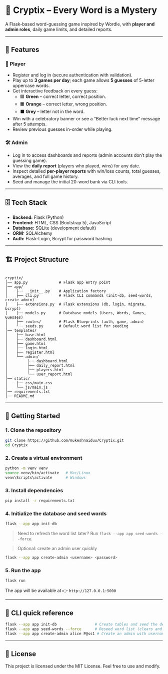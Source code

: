 # 🔐 Cryptix – Every Word is a Mystery  
A Flask-based word-guessing game inspired by Wordle, with **player and admin roles**, daily game limits, and detailed reports.  

---

## 📌 Features  

### 👤 Player  
- Register and log in (secure authentication with validation).  
- Play up to **3 games per day**; each game allows **5 guesses** of 5-letter uppercase words.  
- Get interactive feedback on every guess:  
  - 🟩 **Green** – correct letter, correct position.  
  - 🟧 **Orange** – correct letter, wrong position.  
  - ⬛ **Grey** – letter not in the word.  
- Win with a celebratory banner or see a “Better luck next time” message after 5 attempts.  
- Review previous guesses in-order while playing.  

### 🛠️ Admin  
- Log in to access dashboards and reports (admin accounts don’t play the guessing game).  
- View the **daily report** (players who played, wins) for any date.  
- Inspect detailed **per-player reports** with win/loss counts, total guesses, averages, and full game history.  
- Seed and manage the initial 20-word bank via CLI tools.  

---

## 🗄️ Tech Stack  
- **Backend:** Flask (Python)  
- **Frontend:** HTML, CSS (Bootstrap 5), JavaScript  
- **Database:** SQLite (development default)  
- **ORM:** SQLAlchemy  
- **Auth:** Flask-Login, Bcrypt for password hashing  

---

## 🏗️ Project Structure  
```

cryptix/
│── app.py              # Flask app entry point
│── app/
│    ├── __init__.py    # Application factory
│    ├── cli.py         # Flask CLI commands (init-db, seed-words, create-admin)
│    ├── extensions.py  # Flask extensions (db, login, migrate, bcrypt)
│    ├── models.py      # Database models (Users, Words, Games, Guesses)
│    ├── routes/        # Flask Blueprints (auth, game, admin)
│    └── seeds.py       # Default word list for seeding
│── templates/
│    ├── base.html
│    ├── dashboard.html
│    ├── game.html
│    ├── login.html
│    ├── register.html
│    └── admin/
│         ├── dashboard.html
│         ├── daily_report.html
│         ├── players.html
│         └── user_report.html
│── static/
│    ├── css/main.css
│    └── js/main.js
│── requirements.txt
│── README.md

````

---

## 🚀 Getting Started  

### 1. Clone the repository  
```bash
git clone https://github.com/mukeshnaiduu/Cryptix.git
cd Cryptix
````

### 2. Create a virtual environment

```bash
python -m venv venv
source venv/bin/activate   # Mac/Linux  
venv\Scripts\activate      # Windows
```

### 3. Install dependencies

```bash
pip install -r requirements.txt
```

### 4. Initialize the database and seed words

```bash
flask --app app init-db
```

> Need to refresh the word list later? Run `flask --app app seed-words --force`.

> Optional: create an admin user quickly

```bash
flask --app app create-admin <username> <password>
```

### 5. Run the app

```bash
flask run
```

The app will be available at 👉 `http://127.0.0.1:5000`

---

## 🔧 CLI quick reference

```bash
flask --app app init-db                 # Create tables and seed the default 20 words
flask --app app seed-words --force      # Reseed word list (clears and reloads defaults)
flask --app app create-admin alice P@ss1 # Create an admin with username/password
```

---


## 📜 License

This project is licensed under the MIT License. Feel free to use and modify.
